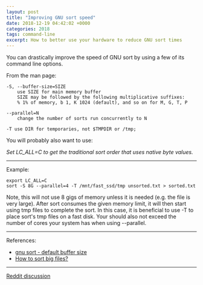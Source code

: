 ```yaml
---
layout: post
title: "Improving GNU sort speed"
date: 2018-12-19 04:42:02 +0000
categories: 2018
tags: command-line
excerpt: How to better use your hardware to reduce GNU sort times
---
```


You can drastically improve the speed of GNU sort by using a few of its command line options.


From the man page:

    -S, --buffer-size=SIZE
        use SIZE for main memory buffer
        SIZE may be followed by the following multiplicative suffixes: 
        % 1% of memory, b 1, K 1024 (default), and so on for M, G, T, P

    --parallel=N
        change the number of sorts run concurrently to N

    -T use DIR for temporaries, not $TMPDIR or /tmp;

You will probably also want to use:

*Set LC_ALL=C to get the traditional sort order that uses native byte values.*

____

Example:

    export LC_ALL=C
    sort -S 8G --parallel=4 -T /mnt/fast_ssd/tmp unsorted.txt > sorted.txt

Note, this will not use 8 gigs of memory unless it is needed (e.g. the file is very large).  After sort consumes the given memory limit, it will then start using tmp files to complete the sort.  In this case, it is beneficial to use -T to place sort's tmp files on a fast disk.  Your should also not exceed the number of cores your system has when using --parallel.

____

References:

* [gnu sort - default buffer size](https://stackoverflow.com/questions/37514283/gnu-sort-default-buffer-size)
* [How to sort big files?](https://unix.stackexchange.com/questions/120096/how-to-sort-big-files)

___

[Reddit discussion](https://www.reddit.com/r/commandline/comments/a7hq5n/psa_improving_gnu_sort_speed/)

